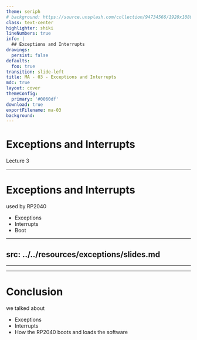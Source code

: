 ```yaml
---
theme: seriph
# background: https://source.unsplash.com/collection/94734566/1920x1080
class: text-center
highlighter: shiki
lineNumbers: true
info: |
  ## Exceptions and Interrupts
drawings:
  persist: false
defaults:
  foo: true
transition: slide-left
title: MA - 03 - Exceptions and Interrupts
mdc: true
layout: cover
themeConfig:
  primary: '#0060df'
download: true
exportFilename: ma-03
background:
---
```


# Exceptions and Interrupts
Lecture 3

---

# Exceptions and Interrupts
used by RP2040

- Exceptions
- Interrupts
- Boot

<!-- Exceptions -->

---
src: ../../resources/exceptions/slides.md
---

---
---
# Conclusion
we talked about

- Exceptions
- Interrupts
- How the RP2040 boots and loads the software

